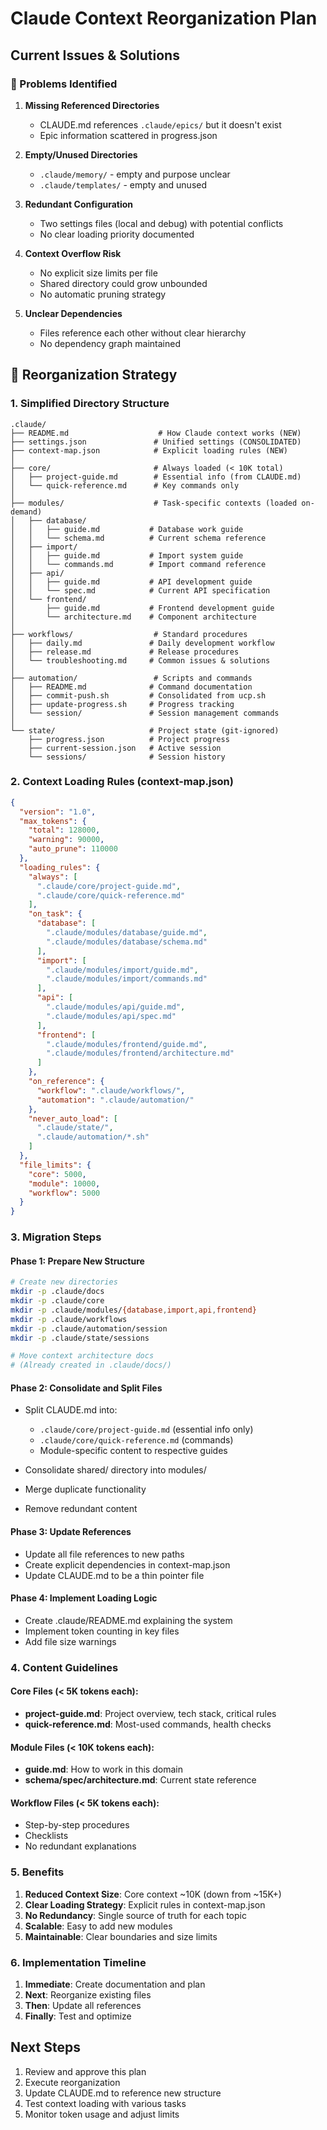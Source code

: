 # Claude Context Reorganization Plan

## Current Issues & Solutions

### 🔴 Problems Identified

1. **Missing Referenced Directories**
   - CLAUDE.md references `.claude/epics/` but it doesn't exist
   - Epic information scattered in progress.json

2. **Empty/Unused Directories**
   - `.claude/memory/` - empty and purpose unclear
   - `.claude/templates/` - empty and unused

3. **Redundant Configuration**
   - Two settings files (local and debug) with potential conflicts
   - No clear loading priority documented

4. **Context Overflow Risk**
   - No explicit size limits per file
   - Shared directory could grow unbounded
   - No automatic pruning strategy

5. **Unclear Dependencies**
   - Files reference each other without clear hierarchy
   - No dependency graph maintained

## 🎯 Reorganization Strategy

### 1. **Simplified Directory Structure**

```
.claude/
├── README.md                    # How Claude context works (NEW)
├── settings.json               # Unified settings (CONSOLIDATED)
├── context-map.json            # Explicit loading rules (NEW)
│
├── core/                       # Always loaded (< 10K total)
│   ├── project-guide.md        # Essential info (from CLAUDE.md)
│   └── quick-reference.md      # Key commands only
│
├── modules/                    # Task-specific contexts (loaded on-demand)
│   ├── database/              
│   │   ├── guide.md           # Database work guide
│   │   └── schema.md          # Current schema reference
│   ├── import/
│   │   ├── guide.md           # Import system guide
│   │   └── commands.md        # Import command reference
│   ├── api/
│   │   ├── guide.md           # API development guide
│   │   └── spec.md            # Current API specification
│   └── frontend/
│       ├── guide.md           # Frontend development guide
│       └── architecture.md    # Component architecture
│
├── workflows/                  # Standard procedures
│   ├── daily.md               # Daily development workflow
│   ├── release.md             # Release procedures
│   └── troubleshooting.md     # Common issues & solutions
│
├── automation/                 # Scripts and commands
│   ├── README.md              # Command documentation
│   ├── commit-push.sh         # Consolidated from ucp.sh
│   ├── update-progress.sh     # Progress tracking
│   └── session/               # Session management commands
│
└── state/                     # Project state (git-ignored)
    ├── progress.json          # Project progress
    ├── current-session.json   # Active session
    └── sessions/              # Session history
```

### 2. **Context Loading Rules (context-map.json)**

```json
{
  "version": "1.0",
  "max_tokens": {
    "total": 128000,
    "warning": 90000,
    "auto_prune": 110000
  },
  "loading_rules": {
    "always": [
      ".claude/core/project-guide.md",
      ".claude/core/quick-reference.md"
    ],
    "on_task": {
      "database": [
        ".claude/modules/database/guide.md",
        ".claude/modules/database/schema.md"
      ],
      "import": [
        ".claude/modules/import/guide.md",
        ".claude/modules/import/commands.md"
      ],
      "api": [
        ".claude/modules/api/guide.md",
        ".claude/modules/api/spec.md"
      ],
      "frontend": [
        ".claude/modules/frontend/guide.md",
        ".claude/modules/frontend/architecture.md"
      ]
    },
    "on_reference": {
      "workflow": ".claude/workflows/",
      "automation": ".claude/automation/"
    },
    "never_auto_load": [
      ".claude/state/",
      ".claude/automation/*.sh"
    ]
  },
  "file_limits": {
    "core": 5000,
    "module": 10000,
    "workflow": 5000
  }
}
```

### 3. **Migration Steps**

#### Phase 1: Prepare New Structure
```bash
# Create new directories
mkdir -p .claude/docs
mkdir -p .claude/core
mkdir -p .claude/modules/{database,import,api,frontend}
mkdir -p .claude/workflows
mkdir -p .claude/automation/session
mkdir -p .claude/state/sessions

# Move context architecture docs
# (Already created in .claude/docs/)
```

#### Phase 2: Consolidate and Split Files
- Split CLAUDE.md into:
  - `.claude/core/project-guide.md` (essential info only)
  - `.claude/core/quick-reference.md` (commands)
  - Module-specific content to respective guides

- Consolidate shared/ directory into modules/
- Merge duplicate functionality
- Remove redundant content

#### Phase 3: Update References
- Update all file references to new paths
- Create explicit dependencies in context-map.json
- Update CLAUDE.md to be a thin pointer file

#### Phase 4: Implement Loading Logic
- Create .claude/README.md explaining the system
- Implement token counting in key files
- Add file size warnings

### 4. **Content Guidelines**

#### Core Files (< 5K tokens each):
- **project-guide.md**: Project overview, tech stack, critical rules
- **quick-reference.md**: Most-used commands, health checks

#### Module Files (< 10K tokens each):
- **guide.md**: How to work in this domain
- **schema/spec/architecture.md**: Current state reference

#### Workflow Files (< 5K tokens each):
- Step-by-step procedures
- Checklists
- No redundant explanations

### 5. **Benefits**

1. **Reduced Context Size**: Core context ~10K (down from ~15K+)
2. **Clear Loading Strategy**: Explicit rules in context-map.json
3. **No Redundancy**: Single source of truth for each topic
4. **Scalable**: Easy to add new modules
5. **Maintainable**: Clear boundaries and size limits

### 6. **Implementation Timeline**

1. **Immediate**: Create documentation and plan
2. **Next**: Reorganize existing files
3. **Then**: Update all references
4. **Finally**: Test and optimize

## Next Steps

1. Review and approve this plan
2. Execute reorganization
3. Update CLAUDE.md to reference new structure
4. Test context loading with various tasks
5. Monitor token usage and adjust limits
